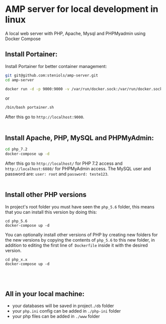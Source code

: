 # AMP server for local development in linux

A local web server with PHP, Apache, Mysql and PHPMyadmin using Docker Compose

## Install Portainer:

Install Portainer for better container management:

```bash
git git@github.com:steniols/amp-server.git
cd amp-server
```
```bash
docker run -d -p 9000:9000 -v /var/run/docker.sock:/var/run/docker.sock portainer/portainer
```
or
```bash
/bin/bash portainer.sh
```
After this go to `http://localhost:9000`.
<br/>
<br/>

## Install Apache, PHP, MySQL and PHPMyAdmin:

```bash
cd php_7.2
docker-compose up -d
```
After this go to `http://localhost/` for PHP 7.2 access and `http://localhost:6080/` for PHPMyAdmin access. 
The MySQL user and password are: `user: root` and `password: teste123`.
<br/>
<br/>

## Install other PHP versions

In project's root folder you must have seen the `php_5.6` folder, this means that you can install this version by doing this:

```
cd php_5.6
docker-compose up -d
```

You can optionally install other versions of PHP by creating new folders for the new versions by copying the contents of `php_5.6` to this new folder, in addition to editing the first line of` Dockerfile` inside it with the desired version.

```
cd php_x.x
docker-compose up -d
```
<br/>
<br/>

## All in your local machine:

- your databases will be saved in project`./db` folder
- your `php.ini` config can be added in `./php-ini` folder
- your php files can be added in `./www` folder
